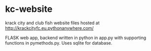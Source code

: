 # kc-website
krack city and club fish website files hosted at http://krackcityfc.eu.pythonanywhere.com/

FLASK web app, backend written in python in app.py with supporting functions in pymethods.py. Uses sqlite for database.
